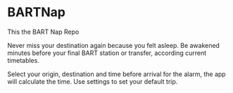 BARTNap
=======

This the BART Nap Repo

Never miss your destination again because you felt asleep. Be awakened minutes before your final BART station or transfer, according current timetables.

Select your origin, destination and time before arrival for the alarm, the app will calculate the time. Use settings to set your default trip.
